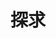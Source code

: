 ---
title: "探求"
slug: "search"
layout: "search"
outputs:
    - html
    - json
menu:
    main:
        weight: -60
        params: 
            icon: search
---